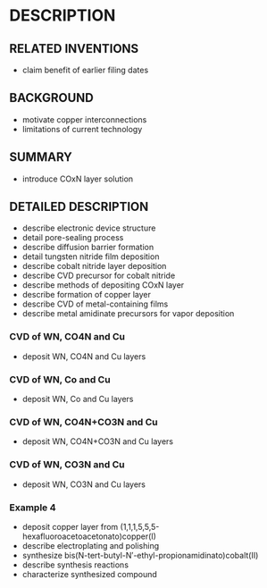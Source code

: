 # DESCRIPTION

## RELATED INVENTIONS

- claim benefit of earlier filing dates

## BACKGROUND

- motivate copper interconnections
- limitations of current technology

## SUMMARY

- introduce COxN layer solution

## DETAILED DESCRIPTION

- describe electronic device structure
- detail pore-sealing process
- describe diffusion barrier formation
- detail tungsten nitride film deposition
- describe cobalt nitride layer deposition
- describe CVD precursor for cobalt nitride
- describe methods of depositing COxN layer
- describe formation of copper layer
- describe CVD of metal-containing films
- describe metal amidinate precursors for vapor deposition

### CVD of WN, CO4N and Cu

- deposit WN, CO4N and Cu layers

### CVD of WN, Co and Cu

- deposit WN, Co and Cu layers

### CVD of WN, CO4N+CO3N and Cu

- deposit WN, CO4N+CO3N and Cu layers

### CVD of WN, CO3N and Cu

- deposit WN, CO3N and Cu layers

### Example 4

- deposit copper layer from (1,1,1,5,5,5-hexafluoroacetoacetonato)copper(I)
- describe electroplating and polishing
- synthesize bis(N-tert-butyl-N′-ethyl-propionamidinato)cobalt(II)
- describe synthesis reactions
- characterize synthesized compound

